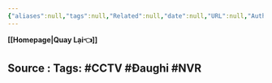 ```yaml
---
{"aliases":null,"tags":null,"Related":null,"date":null,"URL":null,"Author":null,"dg-publish":true,"image":null,"permalink":"/Electric Engineer/ELV/Bản vẽ CCTV/TÍNH ĐẦU GHI HÌNH CHO HỆ THỐNG CAMERA/","dgPassFrontmatter":true,"noteIcon":"2","created":"2024-01-19T05:27:49.662+07:00","updated":"2024-01-18T10:19:05.000+07:00"}
---
```


**[[Homepage\|Quay Lại👈]]**

Source : 
Tags:  #CCTV #Đaughi #NVR 
---
 